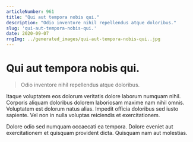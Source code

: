 ```yaml
---
articleNumber: 961
title: "Qui aut tempora nobis qui."
description: "Odio inventore nihil repellendus atque doloribus."
slug: 'qui-aut-tempora-nobis-qui.'
date: 2020-09-07
rngImg: ../generated_images/qui-aut-tempora-nobis-qui..jpg
---
```


# Qui aut tempora nobis qui.

> Odio inventore nihil repellendus atque doloribus.

Itaque voluptatem eos dolorum veritatis dolore laborum numquam nihil. Corporis aliquam doloribus dolorem laboriosam maxime nam nihil omnis. Voluptatem est dolorum natus alias. Impedit officia doloribus sed iusto sapiente. Vel non in nulla voluptas reiciendis et exercitationem.
 Dolore odio sed numquam occaecati ea tempora. Dolore eveniet aut exercitationem et quisquam provident dicta. Quisquam nam aut molestias.
